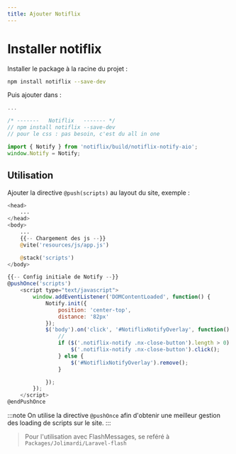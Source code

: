 ```yaml
---
title: Ajouter Notiflix
---
```


# Installer notiflix

Installer le package à la racine du projet : 

```bash title="console"
npm install notiflix --save-dev
```

Puis ajouter dans : 

```js title="resources/js/bootstrap.js"
...

/* -------   Notiflix   ------- */
// npm install notiflix --save-dev
// pour le css : pas besoin, c'est du all in one

import { Notify } from 'notiflix/build/notiflix-notify-aio';
window.Notify = Notify;
```

## Utilisation 

Ajouter la directive `@push(scripts)` au layout du site, exemple :

```php title="resources/view/layout.blade.php"
<head>
    ...
</head>
<body>
    ...
    {{-- Chargement des js --}}
    @vite('resources/js/app.js')

    @stack('scripts')
</body>

```

```js title="resources/view/mon-dossier/ma-vue.blade.php"
{{-- Config initiale de Notify --}}
@pushOnce('scripts')
    <script type="text/javascript">
        window.addEventListener('DOMContentLoaded', function() {
            Notify.init({
                position: 'center-top',
                distance: '82px'
            });
            $('body').on('click', '#NotiflixNotifyOverlay', function() {
                //
                if ($('.notiflix-notify .nx-close-button').length > 0) {
                    $('.notiflix-notify .nx-close-button').click();
                } else {
                    $('#NotiflixNotifyOverlay').remove();
                }

            });
        });
    </script>
@endPushOnce
```

:::note
On utilise la directive `@pushOnce` afin d'obtenir une meilleur gestion des loading de scripts sur le site.
:::

> Pour l'utilisation avec FlashMessages, se reféré à `Packages/Jolimardi/Laravel-flash` 
